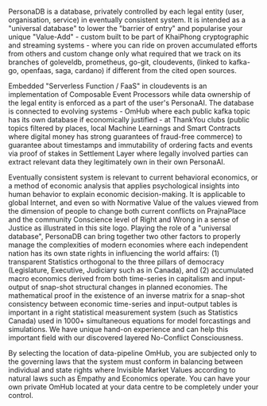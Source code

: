 PersonaDB is a database, privately controlled by each legal entity (user, organisation, service) in eventually consistent system. It is intended as a "universal database" to lower the "barrier of entry" and popularise your unique "Value-Add" - custom built to be part of KhaiPhong cryptographic and streaming systems - where you can ride on proven accumulated efforts from others and custom change only what required that we track on its branches of goleveldb, prometheus, go-git, cloudevents, (linked to kafka-go, openfaas, saga, cardano) if different from the cited open sources.

Embedded "Serverless Function / FaaS" in cloudevents is an implementation of Composable Event Processors while data ownership of the legal entity is enforced as a part of the user's PersonaAI. The database is connected to evolving systems - OmHub where each public kafka topic has its own database if economically justified - at ThankYou clubs (public topics filtered by places, local Machine Learnings and Smart Contracts where digital money has strong guarantees of fraud-free commerce) to guarantee about timestamps and immutability of ordering facts and events via proof of stakes in Settlement Layer where legally involved parties can extract relevant data they legitimately own in their own PersonaAI.

Eventually consistent system is relevant to current behavioral economics, or a method of economic analysis that applies psychological insights into human behavior to explain economic decision-making. It is applicable to global Internet, and even so with Normative Value of the values viewed from the dimension of people to change both current conflicts on PrajnaPlace and the community Conscience level of Right and Wrong in a sense of Justice as illustrated in this site logo. Playing the role of a "universal database", PersonaDB can bring together two other factors to properly manage the complexities of modern economies where each independent nation has its own state rights in influencing the world affairs: (1) transparent Statistics orthogonal to the three pillars of democracy (Legislature, Executive, Judiciary such as in Canada), and (2) accumulated macro economics derived from both time-series in capitalism and input-output of snap-shot structural changes in planned economies. The mathematical proof in the existence of an inverse matrix for a snap-shot consistency between economic time-series and input-output tables is important in a right statistical measurement system (such as Statistics Canada) used in 1000+ simultaneous equations for model forcastings and simulations. We have unique hand-on experience and can help this important field with our discovered layered No-Conflict Consciousness.

By selecting the location of data-pipeline OmHub, you are subjected only to the governing laws that the system must conform in balancing between individual and state rights where Invisible Market Values according to natural laws such as Empathy and Economics operate. You can have your own private OmHub located at your data centre to be completely under your control.
